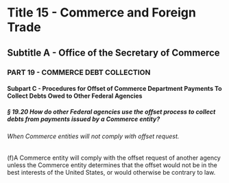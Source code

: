 
# Title 15 - Commerce and Foreign Trade
## Subtitle A - Office of the Secretary of Commerce
### PART 19 - COMMERCE DEBT COLLECTION
#### Subpart C - Procedures for Offset of Commerce Department Payments To Collect Debts Owed to Other Federal Agencies
##### § 19.20 How do other Federal agencies use the offset process to collect debts from payments issued by a Commerce entity?
###### When Commerce entities will not comply with offset request.

(f)A Commerce entity will comply with the offset request of another agency unless the Commerce entity determines that the offset would not be in the best interests of the United States, or would otherwise be contrary to law.
